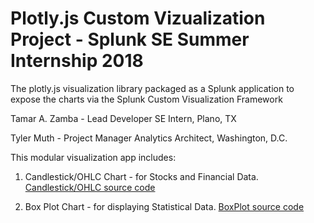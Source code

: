# Plotly.js Custom Vizualization Project - Splunk SE Summer Internship 2018
The plotly.js visualization library packaged as a Splunk application to expose the charts via the Splunk Custom Visualization Framework


Tamar A. Zamba -  Lead Developer 
SE Intern, Plano, TX

Tyler Muth - Project Manager
Analytics Architect,  Washington, D.C. 

This modular visualization app includes:
1. Candlestick/OHLC Chart -  for Stocks and Financial Data.    [Candlestick/OHLC source code](https://github.com/tmuth/plotly_custom_viz_splunk/blob/master/appserver/static/visualizations/candlestick_chart/src/visualization_source.js)

2. Box Plot Chart - for displaying Statistical Data.    [BoxPlot source code](https://github.com/tmuth/plotly_custom_viz_splunk/blob/master/appserver/static/visualizations/boxplot/src/visualization_source.js)


